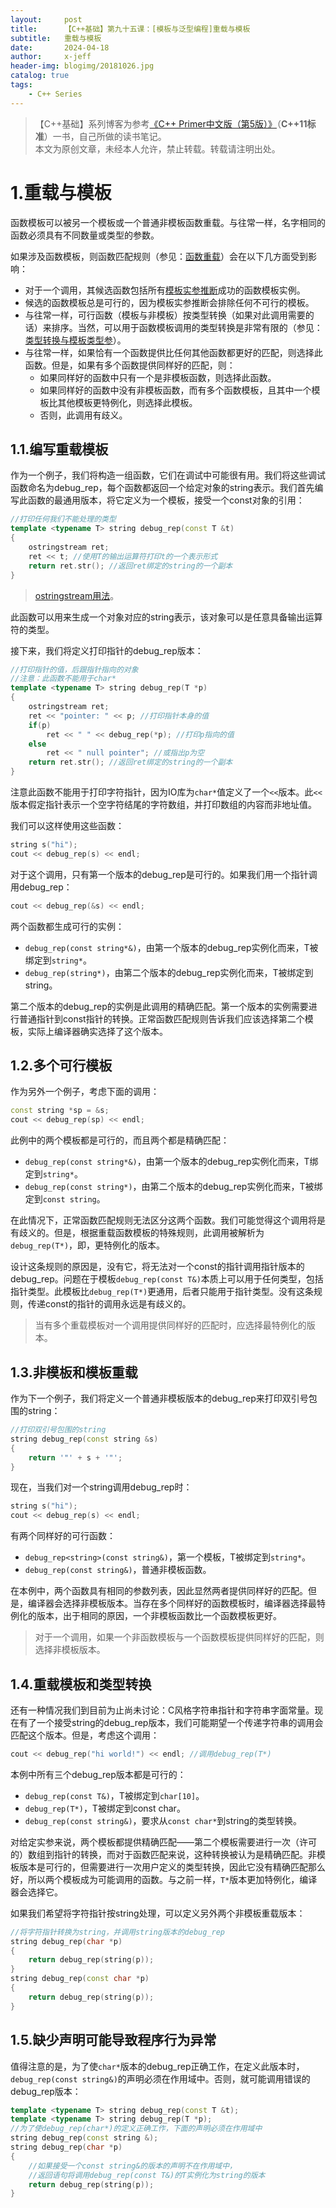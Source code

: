 ```yaml
---
layout:     post
title:      【C++基础】第九十五课：[模板与泛型编程]重载与模板
subtitle:   重载与模板
date:       2024-04-18
author:     x-jeff
header-img: blogimg/20181026.jpg
catalog: true
tags:
    - C++ Series
---
```

>【C++基础】系列博客为参考[《C++ Primer中文版（第5版）》](https://www.phei.com.cn/module/goods/wssd_content.jsp?bookid=37655)（**C++11标准**）一书，自己所做的读书笔记。  
>本文为原创文章，未经本人允许，禁止转载。转载请注明出处。

# 1.重载与模板

函数模板可以被另一个模板或一个普通非模板函数重载。与往常一样，名字相同的函数必须具有不同数量或类型的参数。

如果涉及函数模板，则函数匹配规则（参见：[函数重载](http://shichaoxin.com/2022/02/05/C++基础-第三十七课-函数重载/)）会在以下几方面受到影响：

* 对于一个调用，其候选函数包括所有[模板实参推断](http://shichaoxin.com/2024/03/28/C++基础-第九十四课-模板与泛型编程-模板实参推断/)成功的函数模板实例。
* 候选的函数模板总是可行的，因为模板实参推断会排除任何不可行的模板。
* 与往常一样，可行函数（模板与非模板）按类型转换（如果对此调用需要的话）来排序。当然，可以用于函数模板调用的类型转换是非常有限的（参见：[类型转换与模板类型参](http://shichaoxin.com/2024/03/28/C++基础-第九十四课-模板与泛型编程-模板实参推断/#2类型转换与模板类型参数)）。
* 与往常一样，如果恰有一个函数提供比任何其他函数都更好的匹配，则选择此函数。但是，如果有多个函数提供同样好的匹配，则：
	* 如果同样好的函数中只有一个是非模板函数，则选择此函数。
	* 如果同样好的函数中没有非模板函数，而有多个函数模板，且其中一个模板比其他模板更特例化，则选择此模板。
	* 否则，此调用有歧义。

## 1.1.编写重载模板

作为一个例子，我们将构造一组函数，它们在调试中可能很有用。我们将这些调试函数命名为debug\_rep，每个函数都返回一个给定对象的string表示。我们首先编写此函数的最通用版本，将它定义为一个模板，接受一个const对象的引用：

```c++
//打印任何我们不能处理的类型
template <typename T> string debug_rep(const T &t)
{
	ostringstream ret;
	ret << t; //使用T的输出运算符打印t的一个表示形式
	return ret.str(); //返回ret绑定的string的一个副本
}
```

>[ostringstream用法](http://shichaoxin.com/2022/08/16/C++基础-第四十九课-IO库-string流/)。

此函数可以用来生成一个对象对应的string表示，该对象可以是任意具备输出运算符的类型。

接下来，我们将定义打印指针的debug\_rep版本：

```c++
//打印指针的值，后跟指针指向的对象
//注意：此函数不能用于char*
template <typename T> string debug_rep(T *p)
{
	ostringstream ret;
	ret << "pointer: " << p; //打印指针本身的值
	if(p)
		ret << " " << debug_rep(*p); //打印p指向的值
	else
		ret << " null pointer"; //或指出p为空
	return ret.str(); //返回ret绑定的string的一个副本
}
```

注意此函数不能用于打印字符指针，因为IO库为`char*`值定义了一个`<<`版本。此`<<`版本假定指针表示一个空字符结尾的字符数组，并打印数组的内容而非地址值。

我们可以这样使用这些函数：

```c++
string s("hi");
cout << debug_rep(s) << endl;
```

对于这个调用，只有第一个版本的debug\_rep是可行的。如果我们用一个指针调用debug\_rep：

```c++
cout << debug_rep(&s) << endl;
```

两个函数都生成可行的实例：

* `debug_rep(const string*&)`，由第一个版本的debug\_rep实例化而来，T被绑定到`string*`。
* `debug_rep(string*)`，由第二个版本的debug\_rep实例化而来，T被绑定到string。

第二个版本的debug\_rep的实例是此调用的精确匹配。第一个版本的实例需要进行普通指针到const指针的转换。正常函数匹配规则告诉我们应该选择第二个模板，实际上编译器确实选择了这个版本。

## 1.2.多个可行模板

作为另外一个例子，考虑下面的调用：

```c++
const string *sp = &s;
cout << debug_rep(sp) << endl;
```

此例中的两个模板都是可行的，而且两个都是精确匹配：

* `debug_rep(const string*&)`，由第一个版本的debug\_rep实例化而来，T绑定到`string*`。
* `debug_rep(const string*)`，由第二个版本的debug\_rep实例化而来，T被绑定到`const string`。

在此情况下，正常函数匹配规则无法区分这两个函数。我们可能觉得这个调用将是有歧义的。但是，根据重载函数模板的特殊规则，此调用被解析为`debug_rep(T*)`，即，更特例化的版本。

设计这条规则的原因是，没有它，将无法对一个const的指针调用指针版本的debug\_rep。问题在于模板`debug_rep(const T&)`本质上可以用于任何类型，包括指针类型。此模板比`debug_rep(T*)`更通用，后者只能用于指针类型。没有这条规则，传递const的指针的调用永远是有歧义的。

>当有多个重载模板对一个调用提供同样好的匹配时，应选择最特例化的版本。

## 1.3.非模板和模板重载

作为下一个例子，我们将定义一个普通非模板版本的debug\_rep来打印双引号包围的string：

```c++
//打印双引号包围的string
string debug_rep(const string &s)
{
	return '"' + s + '"';
}
```

现在，当我们对一个string调用debug\_rep时：

```c++
string s("hi");
cout << debug_rep(s) << endl;
```

有两个同样好的可行函数：

* `debug_rep<string>(const string&)`，第一个模板，T被绑定到`string*`。
* `debug_rep(const string&)`，普通非模板函数。

在本例中，两个函数具有相同的参数列表，因此显然两者提供同样好的匹配。但是，编译器会选择非模板版本。当存在多个同样好的函数模板时，编译器选择最特例化的版本，出于相同的原因，一个非模板函数比一个函数模板更好。

>对于一个调用，如果一个非函数模板与一个函数模板提供同样好的匹配，则选择非模板版本。

## 1.4.重载模板和类型转换

还有一种情况我们到目前为止尚未讨论：C风格字符串指针和字符串字面常量。现在有了一个接受string的debug\_rep版本，我们可能期望一个传递字符串的调用会匹配这个版本。但是，考虑这个调用：

```c++
cout << debug_rep("hi world!") << endl; //调用debug_rep(T*)
```

本例中所有三个debug\_rep版本都是可行的：

* `debug_rep(const T&)`，T被绑定到`char[10]`。
* `debug_rep(T*)`，T被绑定到const char。
* `debug_rep(const string&)`，要求从`const char*`到string的类型转换。

对给定实参来说，两个模板都提供精确匹配——第二个模板需要进行一次（许可的）数组到指针的转换，而对于函数匹配来说，这种转换被认为是精确匹配。非模板版本是可行的，但需要进行一次用户定义的类型转换，因此它没有精确匹配那么好，所以两个模板成为可能调用的函数。与之前一样，`T*`版本更加特例化，编译器会选择它。

如果我们希望将字符指针按string处理，可以定义另外两个非模板重载版本：

```c++
//将字符指针转换为string，并调用string版本的debug_rep
string debug_rep(char *p)
{
	return debug_rep(string(p));
}
string debug_rep(const char *p)
{
	return debug_rep(string(p));
}
```

## 1.5.缺少声明可能导致程序行为异常

值得注意的是，为了使`char*`版本的debug\_rep正确工作，在定义此版本时，`debug_rep(const string&)`的声明必须在作用域中。否则，就可能调用错误的debug\_rep版本：

```c++
template <typename T> string debug_rep(const T &t);
template <typename T> string debug_rep(T *p);
//为了使debug_rep(char*)的定义正确工作，下面的声明必须在作用域中
string debug_rep(const string &);
string debug_rep(char *p)
{
	//如果接受一个const string&的版本的声明不在作用域中，
	//返回语句将调用debug_rep(const T&)的T实例化为string的版本
	return debug_rep(string(p));
}
```